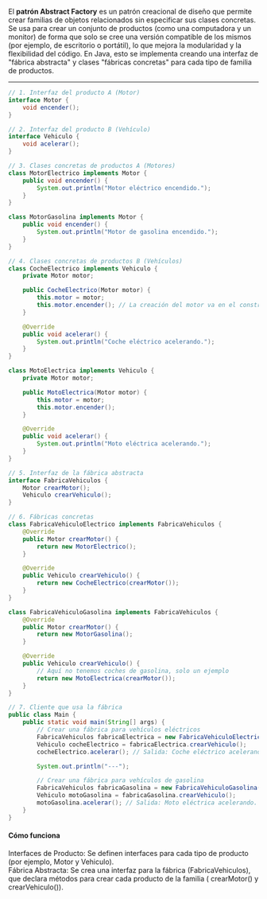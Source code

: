 El **patrón Abstract Factory** es un patrón creacional de diseño que permite crear familias de objetos relacionados sin especificar sus clases concretas. Se usa para crear un conjunto de productos (como una computadora y un monitor) de forma que solo se cree una versión compatible de los mismos (por ejemplo, de escritorio o portátil), lo que mejora la modularidad y la flexibilidad del código. En Java, esto se implementa creando una interfaz de "fábrica abstracta" y clases "fábricas concretas" para cada tipo de familia de productos.  
___
```java
// 1. Interfaz del producto A (Motor)
interface Motor {
    void encender();
}

// 2. Interfaz del producto B (Vehículo)
interface Vehiculo {
    void acelerar();
}

// 3. Clases concretas de productos A (Motores)
class MotorElectrico implements Motor {
    public void encender() {
        System.out.println("Motor eléctrico encendido.");
    }
}

class MotorGasolina implements Motor {
    public void encender() {
        System.out.println("Motor de gasolina encendido.");
    }
}

// 4. Clases concretas de productos B (Vehículos)
class CocheElectrico implements Vehiculo {
    private Motor motor;

    public CocheElectrico(Motor motor) {
        this.motor = motor;
        this.motor.encender(); // La creación del motor va en el constructor
    }

    @Override
    public void acelerar() {
        System.out.println("Coche eléctrico acelerando.");
    }
}

class MotoElectrica implements Vehiculo {
    private Motor motor;

    public MotoElectrica(Motor motor) {
        this.motor = motor;
        this.motor.encender();
    }

    @Override
    public void acelerar() {
        System.out.println("Moto eléctrica acelerando.");
    }
}

// 5. Interfaz de la fábrica abstracta
interface FabricaVehiculos {
    Motor crearMotor();
    Vehiculo crearVehiculo();
}

// 6. Fábricas concretas
class FabricaVehiculoElectrico implements FabricaVehiculos {
    @Override
    public Motor crearMotor() {
        return new MotorElectrico();
    }

    @Override
    public Vehiculo crearVehiculo() {
        return new CocheElectrico(crearMotor());
    }
}

class FabricaVehiculoGasolina implements FabricaVehiculos {
    @Override
    public Motor crearMotor() {
        return new MotorGasolina();
    }

    @Override
    public Vehiculo crearVehiculo() {
        // Aquí no tenemos coches de gasolina, solo un ejemplo
        return new MotoElectrica(crearMotor());
    }
}

// 7. Cliente que usa la fábrica
public class Main {
    public static void main(String[] args) {
        // Crear una fábrica para vehículos eléctricos
        FabricaVehiculos fabricaElectrica = new FabricaVehiculoElectrico();
        Vehiculo cocheElectrico = fabricaElectrica.crearVehiculo();
        cocheElectrico.acelerar(); // Salida: Coche eléctrico acelerando.

        System.out.println("---");

        // Crear una fábrica para vehículos de gasolina
        FabricaVehiculos fabricaGasolina = new FabricaVehiculoGasolina();
        Vehiculo motoGasolina = fabricaGasolina.crearVehiculo();
        motoGasolina.acelerar(); // Salida: Moto eléctrica acelerando.
    }
}
```
#### Cómo funciona
Interfaces de Producto: Se definen interfaces para cada tipo de producto (por ejemplo, Motor y Vehiculo).  
Fábrica Abstracta: Se crea una interfaz para la fábrica (FabricaVehiculos), que declara métodos para crear cada producto de la familia ( crearMotor() y crearVehiculo()). 

